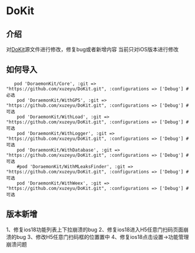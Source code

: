 # DoKit


## 介绍
对[DoKit](https://github.com/didi/DoKit)源文件进行修改，修复bug或者新增内容
当前只对iOS版本进行修改


## 如何导入

```
   pod 'DoraemonKit/Core', :git => "https://github.com/xuzeyu/DoKit.git", :configurations => ['Debug'] #必选
    pod 'DoraemonKit/WithGPS', :git => "https://github.com/xuzeyu/DoKit.git", :configurations => ['Debug'] #可选
    pod 'DoraemonKit/WithLoad', :git => "https://github.com/xuzeyu/DoKit.git", :configurations => ['Debug'] #可选
    pod 'DoraemonKit/WithLogger', :git => "https://github.com/xuzeyu/DoKit.git", :configurations => ['Debug'] #可选
    pod 'DoraemonKit/WithDatabase', :git => "https://github.com/xuzeyu/DoKit.git", :configurations => ['Debug'] #可选
    #pod 'DoraemonKit/WithMLeaksFinder', :git => "https://github.com/xuzeyu/DoKit.git", :configurations => ['Debug'] #可选
    pod 'DoraemonKit/WithWeex', :git => "https://github.com/xuzeyu/DoKit.git", :configurations => ['Debug'] #可选
```

## 版本新增
1、修复ios18功能列表上下拉崩溃的bug
2、修复ios18进入H5任意门扫码页面崩溃的bug
3、修改H5任意门扫码框的位置置中
4、修复ios18点击设置->功能管理崩溃问题

